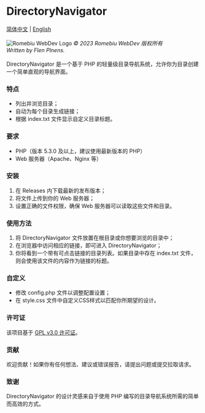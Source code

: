 # DirectoryNavigator
[简体中文](https://github.com/Flen-Plnens/DirectoryNavigator/blob/main/README-CN.md)
|
[English](https://github.com/Flen-Plnens/DirectoryNavigator/blob/main/README.md)
<br>
<br>
![Romebiu WebDev Logo](https://s2.loli.net/2023/07/14/sLWQaUcNxuFDZP9.png)
*© 2023 Romebiu WebDev 版权所有*
<br>
*Written by Flen Plnens.*
<br>
<br>
DirectoryNavigator 是一个基于 PHP 的轻量级目录导航系统，允许你为目录创建一个简单直观的导航界面。

### 特点

- 列出并浏览目录；  
- 自动为每个目录生成链接；  
- 根据 index.txt 文件显示自定义目录标题。

### 要求

- PHP（版本 5.3.0 及以上，建议使用最新版本的 PHP）  
- Web 服务器（Apache、Nginx 等）

### 安装

1. 在 Releases 内下载最新的发布版本；  
2. 将文件上传到你的 Web 服务器；  
3. 设置正确的文件权限，确保 Web 服务器可以读取这些文件和目录。

### 使用方法

1. 将 DirectoryNavigator 文件放置在根目录或你想要浏览的目录中；  
2. 在浏览器中访问相应的链接，即可进入 DirectoryNavigator；  
3. 你将看到一个带有可点击链接的目录列表。如果目录中存在 index.txt 文件，则会使用该文件的内容作为链接的标题。

### 自定义

- 修改 config.php 文件以调整配置设置；  
- 在 style.css 文件中自定义CSS样式以匹配你所期望的设计。

### 许可证

该项目基于 [GPL v3.0 许可证](https://www.gnu.org/licenses/gpl-3.0.txt)。

### 贡献

欢迎贡献！如果你有任何想法、建议或错误报告，请提出问题或提交拉取请求。

### 致谢

DirectoryNavigator 的设计灵感来自于使用 PHP 编写的目录导航系统所需的简单而高效的方式。
